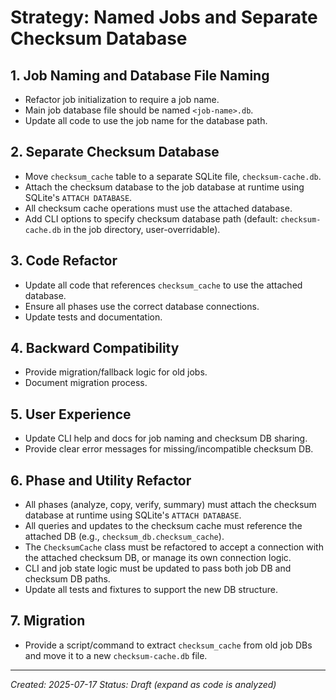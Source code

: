 # Strategy: Named Jobs and Separate Checksum Database

## 1. Job Naming and Database File Naming
- Refactor job initialization to require a job name.
- Main job database file should be named `<job-name>.db`.
- Update all code to use the job name for the database path.

## 2. Separate Checksum Database
- Move `checksum_cache` table to a separate SQLite file, `checksum-cache.db`.
- Attach the checksum database to the job database at runtime using SQLite's `ATTACH DATABASE`.
- All checksum cache operations must use the attached database.
- Add CLI options to specify checksum database path (default: `checksum-cache.db` in the job directory, user-overridable).

## 3. Code Refactor
- Update all code that references `checksum_cache` to use the attached database.
- Ensure all phases use the correct database connections.
- Update tests and documentation.

## 4. Backward Compatibility
- Provide migration/fallback logic for old jobs.
- Document migration process.

## 5. User Experience
- Update CLI help and docs for job naming and checksum DB sharing.
- Provide clear error messages for missing/incompatible checksum DB.

## 6. Phase and Utility Refactor
- All phases (analyze, copy, verify, summary) must attach the checksum database at runtime using SQLite's `ATTACH DATABASE`.
- All queries and updates to the checksum cache must reference the attached DB (e.g., `checksum_db.checksum_cache`).
- The `ChecksumCache` class must be refactored to accept a connection with the attached checksum DB, or manage its own connection logic.
- CLI and job state logic must be updated to pass both job DB and checksum DB paths.
- Update all tests and fixtures to support the new DB structure.

## 7. Migration
- Provide a script/command to extract `checksum_cache` from old job DBs and move it to a new `checksum-cache.db` file.

---

*Created: 2025-07-17*
*Status: Draft (expand as code is analyzed)*
